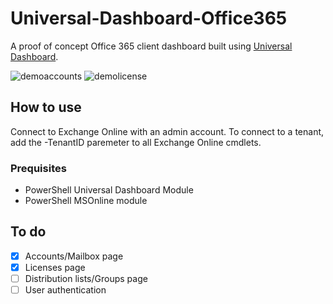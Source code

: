 # Universal-Dashboard-Office365
A proof of concept Office 365 client dashboard built using [Universal Dashboard](https://github.com/ironmansoftware/universal-dashboard).

![demoaccounts](https://i.imgur.com/u4doWnk.png)
![demolicense](https://i.imgur.com/BRnW4OP.png)

## How to use
Connect to Exchange Online with an admin account. To connect to a tenant, add the -TenantID paremeter to all Exchange Online cmdlets.

### Prequisites
- PowerShell Universal Dashboard Module
- PowerShell MSOnline module

## To do
- [x] Accounts/Mailbox page
- [x] Licenses page
- [ ] Distribution lists/Groups page
- [ ] User authentication

